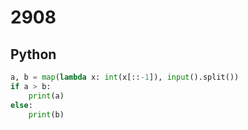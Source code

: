 # 2908

## Python

```python
a, b = map(lambda x: int(x[::-1]), input().split())
if a > b:
    print(a)
else:
    print(b)
```
